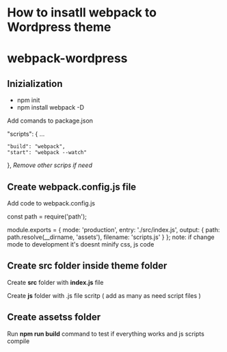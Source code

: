 <h1>How to insatll webpack to Wordpress theme</h1>

# webpack-wordpress

<h2>Inizialization</h2>
<ul>
  <li>npm init</li>
  <li>npm install webpack -D</li>
</ul>

<p>Add comands to <span>package.json</span></p>

"scripts": {
	...
 
	"build": "webpack",
	"start": "webpack --watch"
},
<i>Remove other scrips if need</i>

<h2>Create webpack.config.js file</h2>
<p>Add code to webpack.config.js</p>
const path = require('path');

module.exports = {
	mode: 'production',
	entry: './src/index.js',
	output: {
		path: path.resolve(__dirname, 'assets'),
		filename: 'scripts.js'
	}
};
note: if change mode to development it's doesnt minify css, js code 

<h2>Create src folder inside theme folder</h2>
<p>Create <b>src</b> folder with <b>index.js</b> file</p>
<p>Create <b>js</b> folder with .js file scritp ( add as many as need script files )</p>

<h2>Create <b>assets</b>s folder</h2>
<sapn>Run <b>npm run build</b> command to test if everything works and js scripts compile</sapn>
